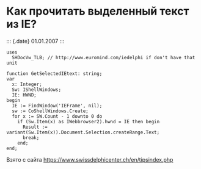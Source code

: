 Как прочитать выделенный текст из IE?
=====================================

::: {.date}
01.01.2007
:::

    uses
      SHDocVw_TLB; // http://www.euromind.com/iedelphi if don't have that unit
     
    function GetSelectedIEtext: string;
    var
      x: Integer;
      Sw: IShellWindows;
      IE: HWND;
    begin
      IE := FindWindow('IEFrame', nil);
      sw := CoShellWindows.Create;
      for x := SW.Count - 1 downto 0 do
        if (Sw.Item(x) as IWebbrowser2).hwnd = IE then begin
          Result := variant(Sw.Item(x)).Document.Selection.createRange.Text;
          break;
        end;
    end;

Взято с сайта <https://www.swissdelphicenter.ch/en/tipsindex.php>
